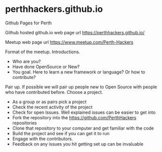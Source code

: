 # perthhackers.github.io
Github Pages for Perth 

Github hosted github.io web page url https://perthhackers.github.io/

Meetup web page url https://www.meetup.com/Perth-Hackers

Format of the meetup.
Introductions. 
  * Who are you?
  * Have done OpenSource or New? 
  * You goal. Here to learn a new framework or language? Or how to contribute?
  
Pair up. If possible we will pair up people new to Open Source with people who have contributed before.
Choose a project. 
  * As a group or as pairs pick a project
  * Check the recent activity of the project
  * Check for open Issues. Well explained issues can be easier to get into
  * Fork the repository into the https://github.com/PerthHackers repositories
  * Clone that repository to your computer and get familiar with the code
  * Build the project and see if you can get it to run
  * Engage with the contributors. 
  * Feedback on any issues you hit getting set up can be invaluable
  
 
